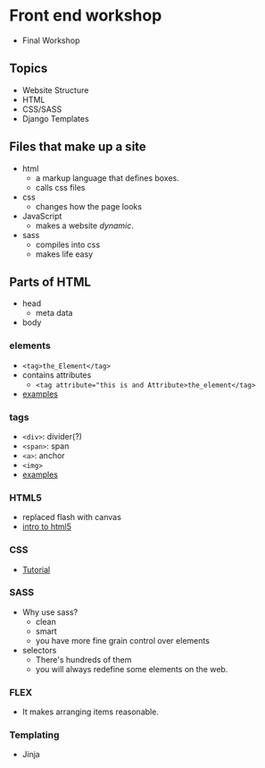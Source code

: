 # Front end workshop
- Final Workshop
## Topics
- Website Structure
- HTML
- CSS/SASS
- Django Templates

## Files that make up a site
- html
    - a markup language that defines boxes.
    - calls css files
- css
    - changes how the page looks
- JavaScript
    - makes a website _dynamic_.
- sass
    - compiles into css
    - makes life easy
## Parts of HTML
- head
    - meta data
- body
### elements
- `<tag>the_Element</tag>`
- contains attributes
    - `<tag attribute="this is and Attribute>the_element</tag>`
- [examples](https://www.w3schools.com/html/html_elements.asp)
### tags
- `<div>`: divider(?)
- `<span>`: span
- `<a>`: anchor
- `<img>`
- [examples](https://www.w3schools.com/tags/default.asp)
### HTML5
- replaced flash with canvas
- [intro to html5](https://www.w3schools.com/html/html5_intro.asp)

### CSS
- [Tutorial](https://www.w3schools.com/css/default.asp)

### SASS
- Why use sass?
    - clean
    - smart
    - you have more fine grain control over elements
- selectors
    - There's hundreds of them
    - you will always redefine some elements on the web.
### FLEX
- It makes arranging items reasonable.
### Templating
- Jinja
